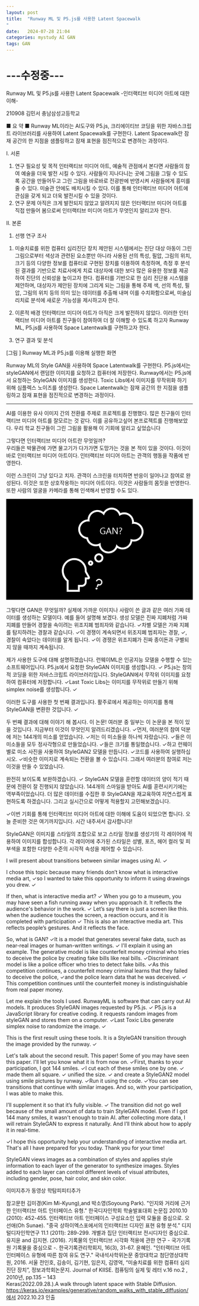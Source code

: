 ```yaml
---
layout: post
title:  "Runway ML 및 P5.js를 사용한 Latent Spacewalk
"
date:   2024-07-28 21:04
categories: mystudy AI GAN
tags: GAN
---
```



<h1>---수정중---</h1>

Runway ML 및 P5.js를 사용한 Latent Spacewalk
-인터랙티브 미디어 아트에 대한 이해-


210908 김민서 
충남삼성고등학교



■ 요 약 ■
Runway ML이라는 AI도구와 P5.js, 크리에이티브 코딩을 위한 자바스크립트 라이브러리를 사용하여 Latent Spacewalk를 구현한다. Latent Spacewalk란 잠재 공간의 한 지점을 샘플링하고 잠재 표현을 점진적으로 변경하는 과정이다.
<!-- 주제어(Keyword) : 인터랙티브 아트, 인공지능, 참여예술, Runway ML, Latent Spacewalk -->





Ⅰ. 서론
1. 연구 필요성 및 목적
인터랙티브 미디어 아트, 예술적 관점에서 본다면 사람들의 참여 예술을 더욱 발전 시킬 수 있다. 사람들이 지나다니는 곳에 그림을 그릴 수 있도록 공간을 만들어두고 그린 그림을 바로바로 전광판에 반영시켜 사람들에게 흥미를 줄 수 있다. 미술관 안에도 배치시킬 수 있다. 이를 통해 인터랙티브 미디어 아트에 관심을 갖게 되고 더욱 발전시킬 수 있을 것이다. 
2. 연구 문제
아직은 크게 발전되지 않았고 알려지지 않은 인터랙티브 미디어 아트를 직접 만들어 봄으로써 인터랙티브 미디어 아트가 무엇인지 알리고자 한다.




















Ⅱ. 본론
1. 선행 연구 조사
1) 미술치료를 위한 컴퓨터 심리진단 장치 
제안된 시스템에서는 진단 대상 아동이 그린 그림으로부터 색상과 관련된 요소뿐만 아니라 사용된 선의 특성, 필압, 그림의 위치, 크기 등의 다양한 정보를 컴퓨터로 구현된 장치를 이용하여 측정하며, 측정 후 분석된 결과를 기반으로 치료사에게 치료 대상자에 대한 보다 많은 유용한 정보를 제공하여 진단의 신뢰성을 높이고자 한다. 컴퓨터를 기반으로 한 심리 진단용 시스템을 제안하며, 대상자가 제안된 장치에 그리게 되는 그림을 통해 주제 색, 선의 특성, 필압, 그림의 위치 등의 의미 있는 데이터를 추출해 내며 이를 수치화함으로써, 미술심리치료 분석에 새로운 가능성을 제시하고자 한다.

2. 이론적 배경
인터랙티브 미디어 아트가 아직은 크게 발전하지 않았다. 이러한 인터랙티브 미디어 아트를 친구들이 참여하여 더 잘 이해할 수 있도록 하고자 Runway ML, P5.js를 사용하여 Space Latentwalk를 구현하고자 한다.

5. 연구 결과 및 분석   

[그림 ] Runway ML과 P5.js를 이용해 실행한 화면 

Runway ML의 Style GAN을 사용하여 Space Latentwalk를 구현한다. P5.js에서는 styleGAN에서 랜덤한 이미지를 요청하고 컴퓨터에 저장한다. Runway에서는 P5.js에서 요청하는 StyleGAN 이미지를 생성한다. Toxic Libs에서 이미지를 무작위화 하기 위해 심플렉스 노이즈를 생성한다. 
Space Latentwalk는 잠재 공간의 한 지점을 샘플링하고 잠재 표현을 점진적으로 변경하는 과정이다. 


---

AI를 이용한 유사 이미지 간의 전환를 주제로 프로젝트를 진행했다. 
많은 친구들이 인터랙티브 미디어 아트를 잘모르는 것 같다. 이를 공유하고싶어 본프로젝트를 진행해보았다. 우리 학교 친구들이 그린 그림을 활용해 이 기회에 알리고 싶었습니다

그렇다면 인터랙티브 미디어 아트란 무엇일까?<br>
우리들은 박물관에 가면 물고기가 다가가면 도망가는 것을 본 적이 있을 것이다. 이것이 바로 인터랙티브 미디어 아트이다. 인터랙티브 미디어 아트는 관객의 행동을 작품에 반영한다.











이런 스크린이 그냥 있다고 치자. 관객이 스크린을 터치하면 반응이 일어나고 참여로 완성된다.
이것은 또한 상호작용하는 미디어 아트이다. 이것은 사람들의 몸짓을 반영한다. 또한 사람의 얼굴을 카메라를 통해 인색해서 반영할 수도 있다. 



![alt](/assets/img/gan.png)




그렇다면 GAN은 무엇일까? 실제에 가까운 이미지나 사람이 쓴 글과 같은 여러 가짜 데이터를 생성하는 모델이다. 예를 들어 설명해 보겠다. 생성 모델은 진짜 지폐처럼 가짜 지폐를 만들어 경찰을 속이려는 위조지폐 범죄자와 같습니다. ✓차별 모델은 가짜 지폐를 탐지하려는 경찰과 같습니다. ✓이 경쟁이 계속되면서 위조지폐 범죄자는 경찰, ✓, 경찰이 속았다는 데이터를 알게 됩니다. ✓이 경쟁은 위조지폐가 진짜 종이돈과 구별되지 않을 때까지 계속됩니다.

제가 사용한 도구에 대해 설명하겠습니다. 런웨이ML은 인공지능 모델을 수행할 수 있는 소프트웨어입니다. P5.js에서 요청한 StyleGAN 이미지를 생성합니다. ✓ P5.js는 창의적 코딩을 위한 자바스크립트 라이브러리입니다. StyleGAN에서 무작위 이미지를 요청하여 컴퓨터에 저장합니다. ✓Last Toxic Libs는 이미지를 무작위로 만들기 위해 simplex noise를 생성합니다. ✓

이러한 도구를 사용한 첫 번째 결과입니다. 활주로에서 제공하는 이미지를 통해 StyleGAN을 변환한 것입니다. ✓

두 번째 결과에 대해 이야기 해 봅시다. 이 논문! 여러분 중 일부는 이 논문을 본 적이 있을 것입니다. 지금부터 이것이 무엇인지 알려드리겠습니다. ✓먼저, 여러분의 참여 덕분에 저는 144개의 미소를 얻었습니다. ✓저는 이 미소들을 하나씩 자랐습니다. ✓들은 이 미소들을 모두 정사각형으로 만들었습니다. ✓들은 크기를 통일했습니다. ✓하고 런웨이별로 미소 사진을 사용하여 StyleGAN2 모델을 만듭니다. ✓코드를 사용하여 실행하십시오. ✓비슷한 이미지로 계속되는 전환을 볼 수 있습니다. 그래서 여러분의 참여로 저는 이것을 만들 수 있었습니다.

완전히 보이도록 보완하겠습니다. ✓
StyleGAN 모델을 훈련할 데이터의 양이 적기 때문에 전환이 잘 진행되지 않았습니다.
144개의 스마일을 받아도 AI를 훈련시키기에는 역부족이었습니다. 더 많은 데이터를 수집한 후 StyleGAN을 재교육하여 자연스럽게 표현하도록 하겠습니다. 그리고 실시간으로 어떻게 적용할지 고민해보겠습니다.

✓이번 기회를 통해 인터랙티브 미디어 아트에 대한 이해에 도움이 되었으면 합니다. 오늘 준비한 것은 여기까지입니다. 시간 내주셔서 감사합니다!



StyleGAN은 이미지를 스타일의 조합으로 보고 스타일 정보를 생성기의 각 레이어에 적용하여 이미지를 합성합니다. 각 레이어에 추가된 스타일은 성별, 포즈, 헤어 컬러 및 피부색을 포함한 다양한 수준의 시각적 속성을 제어할 수 있습니다.

I will present about transitions between similar images using AI. ✓

I chose this topic because many friends don’t know what is interactive media art, ✓so I wanted to take this opportunity to inform it using drawings you drew. ✓

If then, what is interactive media art? ✓
When you go to a museum, you may have seen a fish running away when you approach it. 
It reflects the audience's behavior in the work. ✓
Let’s say there is just a screen like this. when the audience touches the screen, a reaction occurs, and it is completed with participation
✓ This is also an interactive media art. This reflects people’s gestures. And it reflects the face. 

So, what is GAN? ✓It is a model that generates several fake data, such as near-real images or human-written writings. ✓ I'll explain it using an example. The generative model is like counterfeit money criminal who tries to deceive the police by creating fake bills like real bills. ✓Discriminant model is like a police officer who tries to detect fake bills. ✓As this competition continues, a counterfeit money criminal learns that they failed to deceive the police, ✓and the police learn data that he was deceived. ✓ This competition continues until the counterfeit money is indistinguishable from real paper money.

Let me explain the tools I used. RunwayML is software that can carry out AI models. It produces StyleGAN images requested by P5.js. ✓ P5.js is a JavaScript library for creative coding. it requests random images from styleGAN and stores them on a computer. ✓Last Toxic Libs generate simplex noise to randomize the image. ✓

This is the first result using these tools. It is a StyleGAN transition through the image provided by the runway. ✓

Let's talk about the second result. This paper! Some of you may have seen this paper. I'll let you know what it is from now on. ✓First, thanks to your participation, I got 144 smiles. ✓I cut each of these smiles one by one. ✓ made them all square. ✓ unified the size. ✓ and create a StyleGAN2 model using smile pictures by runway. ✓Run it using the code. ✓You can see transitions that continue with similar images. And so, with your participation, I was able to make this.

I’ll supplement it so that it’s fully visible. ✓
The transition did not go well because of the small amount of data to train StyleGAN model.
Even if I got 144 many smiles, it wasn't enough to train AI. after collecting more data, I will retrain StyleGAN to express it naturally. And I’ll think about how to apply it in real-time.

✓I hope this opportunity help your understanding of interactive media art. That's all I have prepared for you today. Thank you for your time!



StyleGAN views images as a combination of styles and applies style information to each layer of the generator to synthesize images. Styles added to each layer can control different levels of visual attributes, including gender, pose, hair color, and skin color.




이미지추가
동영상
학탐피피티추가




참고문헌
김미경(Kim Mi-Kyung),and 박소영(Soyoung Park). "인지와 거리에 근거한 인터랙티브 아트 인터페이스 유형." 한국디자인학회 학술발표대회 논문집 2010.10 (2010): 452-455. 인터랙티브 아트 인터페이스 구성요소인 입력 모듈을 중심으로.
오선애(Oh Sunae). "중국 상하이엑스포에서의 인터랙티브 디자인 표현 유형 분석." 디지털디자인학연구 11.1 (2011): 289-299. 개별과 집단 인터랙티브 전시디자인 중심으로.
유지윤 and 김지현. (2016). 기록물의 인터랙티브 시각화 적용에 관한 연구 - 국가기록원 기록물을 중심으로 -. 한국기록관리학회지, 16(3), 31-67.
윤혜인. "인터랙티브 아트 인터페이스 유형에 따른 참여 유도 연구." 국내석사학위논문 중앙대학교 첨단영상대학원, 2016. 서울
전인호, 김송이, 김기현, 임은지, 김영억, “미술치료를 위한 컴퓨터 심리진단 장치”, 정보과학회논문지. Journal of KIISE. 컴퓨팅의 실제 및 레터 v.16 no.2 , 2010년, pp.135 – 143  
Keras(2022.09.28.).A walk through latent space with Stable Diffusion. https://keras.io/examples/generative/random_walks_with_stable_diffusion/에서 2022.10.23 인출













